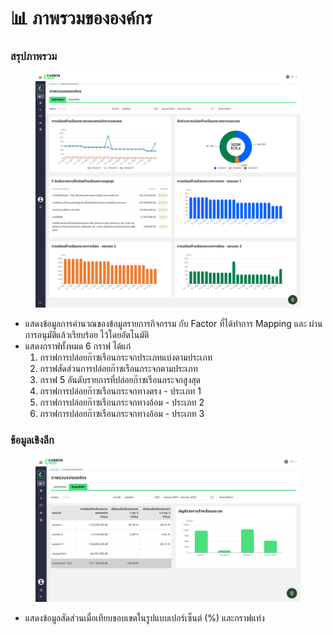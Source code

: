 # 📊 ภาพรวมขององค์กร

### สรุปภาพรวม

<figure><img src="../.gitbook/assets/image (9).png" alt=""><figcaption></figcaption></figure>

* แสดงข้อมูลการคำนวณของข้อมูลรายการกิจกรรม กับ Factor ที่ได้ทำการ Mapping และ ผ่านการอนุมัติแล้วเรียบร้อย ไว้โดยอัตโนมัติ
* แสดงกราฟทั้งหมด 6 กราฟ ได้แก่&#x20;
  1. กราฟการปล่อยก๊าซเรือนกระจกประเภทแบ่งตามประเภท
  2. กราฟสัดส่วนการปล่อยก๊าซเรือนกระจกตามประเภท
  3. กราฟ 5 อันดับรายการที่ปล่อยก๊าซเรือนกระจกสูงสุด
  4. กราฟการปล่อยก๊าซเรือนกระจกทางตรง - ประเภท 1
  5. กราฟการปล่อยก๊าซเรือนกระจกทางอ้อม - ประเภท 2
  6. กราฟการปล่อยก๊าซเรือนกระจกทางอ้อม - ประเภท 3

### ข้อมูลเชิงลึก

<figure><img src="../.gitbook/assets/image (10).png" alt=""><figcaption></figcaption></figure>

* แสดงข้อมูลสัดส่วนเมื่อเทียบขอบเขตในรูปแบบเปอร์เซ็นต์ (%) และกราฟแท่ง
